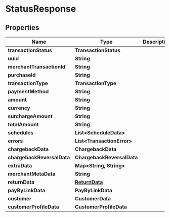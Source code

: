 

# StatusResponse


## Properties

| Name | Type | Description | Notes |
|------------ | ------------- | ------------- | -------------|
|**transactionStatus** | **TransactionStatus** |  |  [optional] |
|**uuid** | **String** |  |  [optional] |
|**merchantTransactionId** | **String** |  |  [optional] |
|**purchaseId** | **String** |  |  [optional] |
|**transactionType** | **TransactionType** |  |  [optional] |
|**paymentMethod** | **String** |  |  [optional] |
|**amount** | **String** |  |  [optional] |
|**currency** | **String** |  |  [optional] |
|**surchargeAmount** | **String** |  |  [optional] |
|**totalAmount** | **String** |  |  [optional] |
|**schedules** | **List&lt;ScheduleData&gt;** |  |  [optional] |
|**errors** | **List&lt;TransactionError&gt;** |  |  [optional] |
|**chargebackData** | **ChargebackData** |  |  [optional] |
|**chargebackReversalData** | **ChargebackReversalData** |  |  [optional] |
|**extraData** | **Map&lt;String, String&gt;** |  |  [optional] |
|**merchantMetaData** | **String** |  |  [optional] |
|**returnData** | [**ReturnData**](ReturnData.md) |  |  [optional] |
|**payByLinkData** | **PayByLinkData** |  |  [optional] |
|**customer** | **CustomerData** |  |  [optional] |
|**customerProfileData** | **CustomerProfileData** |  |  [optional] |




